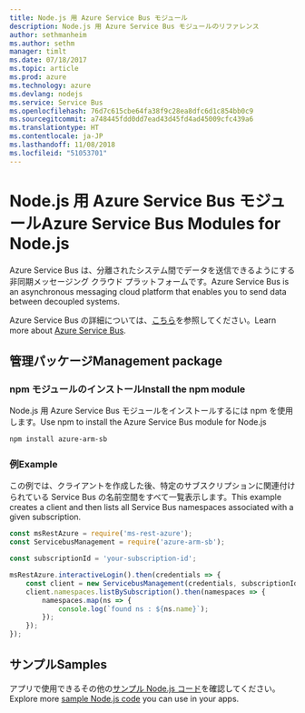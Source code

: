 ```yaml
---
title: Node.js 用 Azure Service Bus モジュール
description: Node.js 用 Azure Service Bus モジュールのリファレンス
author: sethmanheim
ms.author: sethm
manager: timlt
ms.date: 07/18/2017
ms.topic: article
ms.prod: azure
ms.technology: azure
ms.devlang: nodejs
ms.service: Service Bus
ms.openlocfilehash: 76d7c615cbe64fa38f9c28ea8dfc6d1c854bb0c9
ms.sourcegitcommit: a748445fdd0dd7ead43d45fd4ad45009cfc439a6
ms.translationtype: HT
ms.contentlocale: ja-JP
ms.lasthandoff: 11/08/2018
ms.locfileid: "51053701"
---
```

# <a name="azure-service-bus-modules-for-nodejs"></a><span data-ttu-id="2faaf-103">Node.js 用 Azure Service Bus モジュール</span><span class="sxs-lookup"><span data-stu-id="2faaf-103">Azure Service Bus Modules for Node.js</span></span>

<span data-ttu-id="2faaf-104">Azure Service Bus は、分離されたシステム間でデータを送信できるようにする非同期メッセージング クラウド プラットフォームです。</span><span class="sxs-lookup"><span data-stu-id="2faaf-104">Azure Service Bus is an asynchronous messaging cloud platform that enables you to send data between decoupled systems.</span></span>

<span data-ttu-id="2faaf-105">Azure Service Bus の詳細については、[こちら](https://docs.microsoft.com/azure/service-bus-messaging/service-bus-messaging-overview)を参照してください。</span><span class="sxs-lookup"><span data-stu-id="2faaf-105">Learn more about [Azure Service Bus](https://docs.microsoft.com/azure/service-bus-messaging/service-bus-messaging-overview).</span></span>

## <a name="management-package"></a><span data-ttu-id="2faaf-106">管理パッケージ</span><span class="sxs-lookup"><span data-stu-id="2faaf-106">Management package</span></span>

### <a name="install-the-npm-module"></a><span data-ttu-id="2faaf-107">npm モジュールのインストール</span><span class="sxs-lookup"><span data-stu-id="2faaf-107">Install the npm module</span></span>

<span data-ttu-id="2faaf-108">Node.js 用 Azure Service Bus モジュールをインストールするには npm を使用します。</span><span class="sxs-lookup"><span data-stu-id="2faaf-108">Use npm to install the Azure Service Bus module for Node.js</span></span>

```bash
npm install azure-arm-sb
```

### <a name="example"></a><span data-ttu-id="2faaf-109">例</span><span class="sxs-lookup"><span data-stu-id="2faaf-109">Example</span></span>

<span data-ttu-id="2faaf-110">この例では、クライアントを作成した後、特定のサブスクリプションに関連付けられている Service Bus の名前空間をすべて一覧表示します。</span><span class="sxs-lookup"><span data-stu-id="2faaf-110">This example creates a client and then lists all Service Bus namespaces associated with a given subscription.</span></span>

```javascript
const msRestAzure = require('ms-rest-azure');
const ServicebusManagement = require('azure-arm-sb');

const subscriptionId = 'your-subscription-id';

msRestAzure.interactiveLogin().then(credentials => {
    const client = new ServicebusManagement(credentials, subscriptionId);
    client.namespaces.listBySubscription().then(namespaces => {
        namespaces.map(ns => {
            console.log(`found ns : ${ns.name}`);
        });
    });
});
```

## <a name="samples"></a><span data-ttu-id="2faaf-111">サンプル</span><span class="sxs-lookup"><span data-stu-id="2faaf-111">Samples</span></span>

<span data-ttu-id="2faaf-112">アプリで使用できるその他の[サンプル Node.js コード](https://azure.microsoft.com/resources/samples/?platform=nodejs)を確認してください。</span><span class="sxs-lookup"><span data-stu-id="2faaf-112">Explore more [sample Node.js code](https://azure.microsoft.com/resources/samples/?platform=nodejs) you can use in your apps.</span></span>
